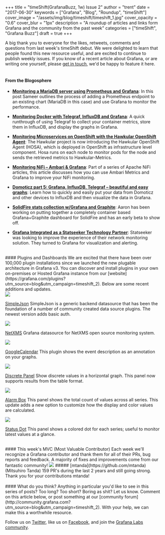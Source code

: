 +++
title = "timeShift(GrafanaBuzz, 1w) Issue 2"
author = "trent"
date = "2017-06-30"
keywords = ["Grafana", "Blog", "Roundup", "timeShift"]
cover_image = "/assets/img/blog/timeshift/timeshift_1.jpg"
cover_opacity = "0.6"
cover_blur = "1px"
description = "A roundup of articles and links form Grafana and the community from the past week"
categories = ["timeShift", "Grafana Buzz"]
draft = true
+++

A big thank you to everyone for the likes, retweets, comments and questions from last week's timeShift debut. We were delighted to learn that people found this new resource useful, and are excited to continue to publish weekly issues. If you know of a recent article about Grafana, or are writing one yourself, please [get in touch](mailto:hello@grafana.com), we'd be happy to feature it here.
<br />
<br />

#### From the Blogosphere
- [**Monitoring a MariaDB server using Prometheus and Grafana**](https://medium.com/bitnami-perspectives/monitoring-a-mariadb-server-using-prometheus-and-grafana-5ee3d1c5360e): In this post Sameer outlines the process of adding a Prometheus endpoint to an existing chart (MariaDB in this case) and use Grafana to monitor the performance.

- [**Monitoring Docker with Telegraf, InfluxDB and Grafana**](https://aperogeek.fr/monitoring-docker-with-telegraf-influxdb-and-grafana/): A quick runthrough of using Telegraf to collect your container metrics, store them in InfluxDB, and display the graphs in Grafana.

- [**Monitoring Microservices on OpenShift with the Hawkular OpenShift Agent**](http://www.hawkular.org/blog/2017/01/17/obst-hosa.html): The Hawkular project is now introducing the Hawkular OpenShift Agent (HOSA), which is deployed in OpenShift as infrastructure level component. Hosa runs on each node to monitor pods for the node and sends the retrieved metrics to Hawkular-Metrics.

- [**Monitoring NiFi – Ambari & Grafana**](https://pierrevillard.com/2017/05/16/monitoring-nifi-ambari-grafana/): Part of a series of Apache NiFi articles, this article discusses how you can use Ambari Metrics and Grafana to improve your NiFi monitoring.

- [**Domoticz part 5: Grafana, InfluxDB, Telegraf – beautiful and easy graphs**](https://blog.jokielowie.com/en/2016/11/domoticz-cz-5-grafana-influxdb-telegraf-latwe-i-piekne-wykresy/): Learn how to quickly and easily put your data from Domoticz and other devices to InfluxDB and then visualize the data in Grafana.

- [**SolidFire stats collection w/Grafana and Graphite**](http://www.jedimt.com/2017/06/solidfire-stats-collection-wgrafana-graphite/): Aaron has been working on putting together a completely container based Grafana+Graphite dashboard for SolidFire and has an early beta to show off.

- [**Grafana Integrated as a Statseeker Technology Partner**](https://statseeker.com/blog/2017/06/28/grafana-integrated-statseeker-technology-partner/): Statseeker was looking to improve the experience of their network monitoring solution. They turned to Grafana for visualization and alerting.


<br />
#### Plugins and Dashboards
We are excited that there have been over 100,000 plugin installations since we launched the new plugable architecture in Grafana v3. You can discover and install plugins in your own on-premises or Hosted Grafana instance from our [website](https://grafana.com/plugins?utm_source=blog&utm_campaign=timeshift_2). Below are some recent additions and updates.

<div class="blog-plugin">
	<img style="border-radius: 0;" src="https://grafana.com/api/plugins/grafana-simple-json-datasource/versions/1.3.3/logos/large" />
	<p>
		<a href="https://grafana.com/plugins/grafana-simple-json-datasource?utm_source=blog&utm_campaign=timeshift_2" target="_blank">SimpleJson</a> SimpleJson is a generic backend datasource that has been the foundation of a number of community created data source plugins. The newest version adds basic auth.
	</p>
</div>

<div class="blog-plugin">
	<img style="border-radius:0;" src="https://grafana.com/api/plugins/radensolutions-netxms-datasource/versions/1.1.0/logos/large" />
	<p>
		<a href="https://grafana.com/plugins/radensolutions-netxms-datasource?utm_source=blog&utm_campaign=timeshift_2" target="_blank">NetXMS</a> Grafana datasource for NetXMS open source monitoring system.
	</p>
</div>

<div class="blog-plugin">
	<img style="border-radius:0;" src="/assets/img/blog/timeshift/icon_google_cal.png" />
	<p>
		<a href="https://grafana.com/plugins/mtanda-google-calendar-datasource?utm_source=blog&utm_campaign=timeshift_2" target="_blank">GoogleCalendar</a> This plugin shows the event description as an annotation on your graphs.
	</p>
</div>


<div class="blog-plugin">
	<img src="https://grafana.com/api/plugins/natel-discrete-panel/versions/0.0.5/logos/large" />
	<p>
		<a href="https://grafana.com/plugins/natel-discrete-panel?utm_source=blog&utm_campaign=timeshift_2" target="_blank">Discrete Panel</a> Show discrete values in a horizontal graph. This panel now supports results from the table format.
	</p>
</div>

<div class="blog-plugin">
	<img src="https://grafana.com/api/plugins/btplc-alarm-box-panel/versions/0.1.1/logos/large" />
	<p>
		<a href="https://grafana.com/plugins/btplc-alarm-box-panel?utm_source=blog&utm_campaign=timeshift_2" target="_blank">Alarm Box</a> This panel shows the total count of values across all series. This update adds a new option to customize how the display and color values are calculated.
	</p>
</div>

<div class="blog-plugin">
	<img src="https://grafana.com/api/plugins/btplc-alarm-box-panel/versions/0.1.1/logos/large" />
	<p>
		<a href="https://grafana.com/plugins/btplc-status-dot-panel?utm_source=blog&utm_campaign=timeshift_2" target="_blank">Status Dot</a> This panel shows a colored dot for each series; useful to monitor  latest values at a glance.
	</p>
</div>

<br />
#### This week's MVC (Most Valuable Contributor)
Each week we'll recognize a Grafana contributor and thank them for all of their PRs, bug reports and feedback. A majority of fixes and improvements come from our fantastic community!

<img class="mvc" src="https://avatars3.githubusercontent.com/u/224552" />
##### [mtanda](https://github.com/mtanda) (Mitsuhiro Tanda)
159 PR's during the last 2 years and still going strong. Thank you for your contributions mtanda!

<br />
<br />
#### What do you think?
Anything in particular you'd like to see in this series of posts? Too long? Too short? Boring as shit? Let us know. Comment on this article below, or post something at our [community forum](http://community.grafana.com?utm_source=blog&utm_campaign=timeshift_2). With your help, we can make this a worthwhile resource.

Follow us on [Twitter](http://twitter.com/grafana), like us on [Facebook](http://facebook.com/grafana), and join the [Grafana Labs community](http://grafana.com/signup?utm_source=blog&utm_campaign=timeshift_2).